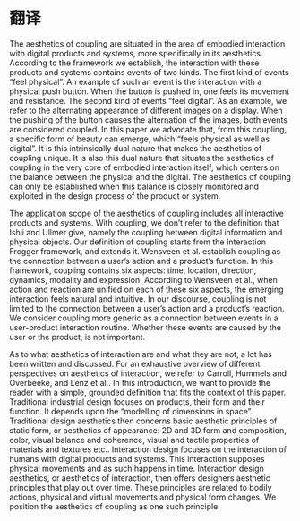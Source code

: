 # 翻译

The aesthetics of coupling are situated in the area of embodied interaction with digital products and systems, more specifically in its aesthetics. According to the framework we establish, the interaction with these products and systems contains events of two kinds. The first kind of events “feel physical”. An example of such an event is the interaction with a physical push button. When the button is pushed in, one feels its movement and resistance. The second kind of events “feel digital”. As an example, we refer to the alternating appearance of different images on a display. When the pushing of the button causes the alternation of the images, both events are considered coupled. In this paper we advocate that, from this coupling, a specific form of beauty can emerge, which “feels physical as well as digital”. It is this intrinsically dual nature that makes the aesthetics of coupling unique. It is also this dual nature that situates the aesthetics of coupling in the very core of embodied interaction itself, which centers on the balance between the physical and the digital. The aesthetics of coupling can only be established when this balance is closely monitored and exploited in the design process of the product or system. 





The application scope of the aesthetics of coupling includes all interactive products and systems. With coupling, we don’t refer to the definition that Ishii and Ullmer give, namely the coupling between digital information and physical objects. Our definition of coupling starts from the Interaction Frogger framework, and extends it. Wensveen et al. establish coupling as the connection between a user’s action and a product’s function. In this framework, coupling contains six aspects: time, location, direction, dynamics, modality and expression. According to Wensveen et al., when action and reaction are unified on each of these six aspects, the emerging interaction feels natural and intuitive. In our discourse, coupling is not limited to the connection between a user’s action and a product’s reaction. We consider coupling more generic as a connection between events in a user-product interaction routine. Whether these events are caused by the user or the product, is not important. 

As to what aesthetics of interaction are and what they are not, a lot has been written and discussed. For an exhaustive overview of different perspectives on aesthetics of interaction, we refer to Carroll, Hummels and Overbeeke, and Lenz et al.. In this introduction, we want to provide the reader with a simple, grounded definition that fits the context of this paper. Traditional industrial design focuses on products, their form and their function. It depends upon the “modelling of dimensions in space”. Traditional design aesthetics then concerns basic aesthetic principles of static form, or aesthetics of appearance: 2D and 3D form and composition, color, visual balance and coherence, visual and tactile properties of materials and textures etc.. Interaction design focuses on the interaction of humans with digital products and systems. This interaction supposes physical movements and as such happens in time. Interaction design aesthetics, or aesthetics of interaction, then offers designers aesthetic principles that play out over time. These principles are related to bodily actions, physical and virtual movements and physical form changes. We position the aesthetics of coupling as one such principle.